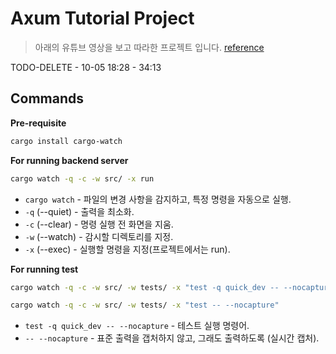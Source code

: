 # Axum Tutorial Project

> 아래의 유튜브 영상을 보고 따라한 프로젝트 입니다.
> [reference](https://www.youtube.com/watch?v=XZtlD_m59sM&t=3s)

TODO-DELETE - 10-05 18:28 - 34:13
## Commands

**Pre-requisite**
```bash
cargo install cargo-watch
```

**For running backend server**
```bash
cargo watch -q -c -w src/ -x run
```

- `cargo watch` - 파일의 변경 사항을 감지하고, 특정 명령을 자동으로 실행.
- `-q` (--quiet) - 출력을 최소화.
- `-c` (--clear) - 명령 실행 전 화면을 지움.
- `-w` (--watch) - 감시할 디렉토리를 지정.
- `-x` (--exec) - 실행할 명령을 지정(프로젝트에서는 run).

**For running test**
```bash
cargo watch -q -c -w src/ -w tests/ -x "test -q quick_dev -- --nocapture"
```

```bash
cargo watch -q -c -w src/ -w tests/ -x "test -- --nocapture"
```

- `test -q quick_dev -- --nocapture` - 테스트 실행 명령어.
- `-- --nocapture` - 표준 출력을 갭처하지 않고, 그래도 출력하도록 (실시간 캡처).

